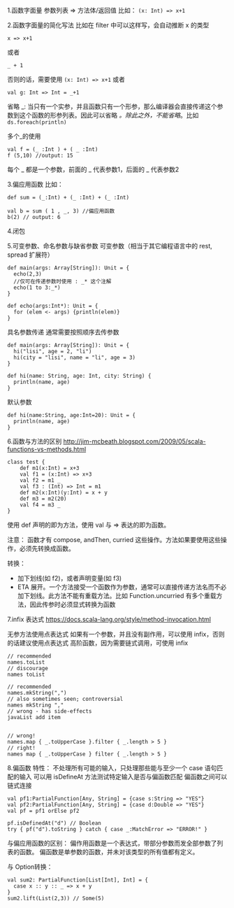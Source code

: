 1.函数字面量
参数列表 => 方法体/返回值
比如：
```(x: Int) => x+1```


2.函数字面量的简化写法
比如在 filter 中可以这样写，会自动推断 x 的类型
```
x => x+1
```
或者
```
_ + 1
```

否则的话，需要使用 ```(x: Int) => x+1``` 或者
```
val g: Int => Int = _+1
```

省略 _: 当只有一个实参，并且函数只有一个形参，那么编译器会直接传递这个参数到这个函数的形参列表。因此可以省略 _。除此之外，不能省略_。比如
```ds.foreach(println)```

多个_的使用
```
val f = (_ :Int ) + ( _ :Int)
f (5,10) //output: 15
```
每个 _ 都是一个参数，前面的 _ 代表参数1，后面的 _ 代表参数2


3.偏应用函数
比如：
```
def sum = (_:Int) + (_ :Int) + (_ :Int)

val b = sum ( 1 , _, 3) //偏应用函数
b(2) // output: 6
```


4.闭包


5.可变参数、命名参数与缺省参数
可变参数（相当于其它编程语言中的 rest, spread 扩展符）
```
def main(args: Array[String]): Unit = {
  echo(2,3)
  //仅可在传递参数时使用 : _* 这个注解
  echo(1 to 3:_*)
}

def echo(args:Int*): Unit = {
  for (elem <- args) {println(elem)}
}
```

具名参数传递
通常需要按照顺序去传参数
```
def main(args: Array[String]): Unit = {
  hi("lisi", age = 2, "li")
  hi(city = "lisi", name = "li", age = 3)
}

def hi(name: String, age: Int, city: String) {
  println(name, age)
}
```

默认参数
```
def hi(name:String, age:Int=20): Unit = {
  println(name, age)
}
```


6.函数与方法的区别
http://jim-mcbeath.blogspot.com/2009/05/scala-functions-vs-methods.html
```
class test {
    def m1(x:Int) = x+3
    val f1 = (x:Int) => x+3
    val f2 = m1 _
    val f3 : (Int) => Int = m1
    def m2(x:Int)(y:Int) = x + y
    def m3 = m2(20)
    val f4 = m3 _
}
```
使用 def 声明的即为方法，使用 val 与 => 表达的即为函数。

注意：
函数才有 compose, andThen, curried 这些操作。方法如果要使用这些操作，必须先转换成函数。

转换：
- 加下划线(如 f2)，或者声明变量(如 f3)
- ETA 展开。一个方法接受一个函数作为参数，通常可以直接传递方法名而不必加下划线。此方法不能有重载方法。比如 Function.uncurried 有多个重载方法，因此传参时必须显式转换为函数


7.infix 表达式
https://docs.scala-lang.org/style/method-invocation.html

无参方法使用点表达式
如果有一个参数，并且没有副作用，可以使用 infix，否则的话建议使用点表达式
高阶函数，因为需要链式调用，可使用 infix

```
// recommended
names.toList
// discourage
names toList

// recommended
names.mkString(",")
// also sometimes seen; controversial
names mkString ","
// wrong - has side-effects
javaList add item


// wrong!
names.map { _.toUpperCase }.filter { _.length > 5 }
// right!
names map { _.toUpperCase } filter { _.length > 5 }
```


8.偏函数
特性：
不处理所有可能的输入，只处理那些能与至少一个 case 语句匹配的输入
可以用 isDefineAt 方法测试特定输入是否与偏函数匹配
偏函数之间可以链式连接
```
val pf1:PartialFunction[Any, String] = {case s:String => "YES"}
val pf2:PartialFunction[Any, String] = {case d:Double => "YES"}
val pf = pf1 orElse pf2

pf.isDefinedAt("d") // Boolean
try { pf("d").toString } catch { case _:MatchError => "ERROR!" }
```

与偏应用函数的区别：
偏作用函数是一个表达式，带部分参数而发全部参数了列表的函数。
偏函数是单参数的函数，并未对该类型的所有值都有定义。

与 Option转换：
```
val sum2: PartialFunction[List[Int], Int] = {
  case x :: y :: _ => x + y
}
sum2.lift(List(2,3)) // Some(5)
```
